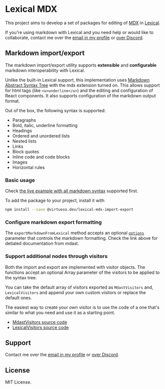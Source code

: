 # Lexical MDX 

This project aims to develop a set of packages for editing of [MDX](https://mdxjs.com/) in [Lexical](https://lexical.dev/). 

If you're using markdown with Lexical and you need help or would like to collaborate, contact me over the [email in my profile](https://github.com/petyosi/) or [over Discord](https://discord.com/users/727775297667203073). 

## Markdown import/export

The markdown import/export utility supports **extensible** and **configurable** markdown interoperability with Lexical.

Unlike the built-in Lexical support, this implementation uses [Markdown Abstract Syntax Tree](https://github.com/syntax-tree/mdast) with the mdx extension turned on. 
This allows support for html tags (like `<u>underline</u>`) and the editing and configuration of React components. It also supports configuration of the markdown output format.

Out of the box, the following syntax is supported:

- Paragraphs
- Bold, italic, underline formatting
- Headings
- Ordered and unordered lists
- Nested lists
- Links
- Block quotes
- Inline code and code blocks
- Images
- Horizontal rules

### Basic usage

Check [the live example with all markdown syntax](https://codesandbox.io/s/lexical-markdown-import-export-0p1dn0?file=/src/App.tsx) supported first.

To add the package to your project, install it with 

```bash
npm install --save @virtuoso.dev/lexical-mdx-import-export
```

### Configure markdown export formatting

The `exportMarkdownFromLexical` method accepts an optional [`options`](https://github.com/syntax-tree/mdast-util-to-markdown#options) 
parameter that controls the markdown formatting. Check the link above for detialed documentation from mdast.

### Support additional nodes through visitors

Both the import and export are implemented with visitor objects. The functions accept an optional Array parameter of the visitors to be applied to the syntax tree. 

You can take the default array of visitors exported as `MdastVisitors` and, `LexicalVisitors` and append your own custom visitors or replace the default ones.

The easiest way to create your own visitor is to use the code of a one that's similar to what you need and use it as a starting point.

- [MdastVisitors source code](https://github.com/virtuoso-dev/lexical-mdx/blob/main/packages/import-export/src/importMarkdownToLexical.ts)
- [LexicalVisitors source code](https://github.com/virtuoso-dev/lexical-mdx/blob/main/packages/import-export/src/exportMarkdownFromLexical.ts)

## Support

Contact me over the [email in my profile](https://github.com/petyosi/) or [over Discord](https://discord.com/users/727775297667203073).

## License

MIT License.
